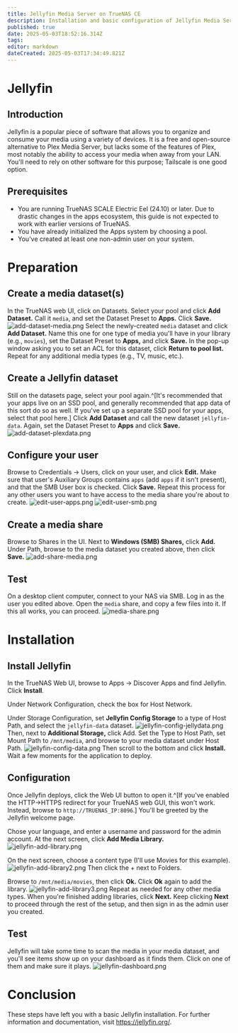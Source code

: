 ```yaml
---
title: Jellyfin Media Server on TrueNAS CE
description: Installation and basic configuration of Jellyfin Media Server on TrueNAS Community Edition
published: true
date: 2025-05-03T18:52:16.314Z
tags: 
editor: markdown
dateCreated: 2025-05-03T17:34:49.821Z
---
```


# Jellyfin
## Introduction
Jellyfin is a popular piece of software that allows you to organize and consume your media using a variety of devices.  It is a free and open-source alternative to Plex Media Server, but lacks some of the features of Plex, most notably the ability to access your media when away from your LAN.  You'll need to rely on other software for this purpose; Tailscale is one good option. 
## Prerequisites
* You are running TrueNAS SCALE Electric Eel (24.10) or later.  Due to drastic changes in the apps ecosystem, this guide is not expected to work with earlier versions of TrueNAS.
* You have already initialized the Apps system by choosing a pool.
* You've created at least one non-admin user on your system.
# Preparation
## Create a media dataset(s)
In the TrueNAS web UI, click on Datasets.  Select your pool and click **Add Dataset.**  Call it `media`, and set the Dataset Preset to **Apps.**  Click **Save.**
![add-dataset-media.png](/apps/media/add-dataset-media.png)
Select the newly-created `media` dataset and click **Add Dataset.**  Name this one for one type of media you'll have in your library (e.g., `movies`), set the Dataset Preset to **Apps,** and click **Save.**  In the pop-up window asking you to set an ACL for this dataset, click **Return to pool list.**  Repeat for any additional media types (e.g., TV, music, etc.).
## Create a Jellyfin dataset
Still on the datasets page, select your pool again.^[It's recommended that your apps live on an SSD pool, and generally recommended that app data of this sort do so as well.  If you've set up a separate SSD pool for your apps, select that pool here.]  Click **Add Dataset** and call the new dataset `jellyfin-data`.  Again, set the Dataset Preset to **Apps** and click **Save.**
![add-dataset-plexdata.png](/apps/media/add-dataset-jellydata.png)
## Configure your user
Browse to Credentials -> Users, click on your user, and click **Edit.**  Make sure that user's Auxiliary Groups contains `apps` (add `apps` if it isn't present), and that the SMB User box is checked.  Click **Save.**  Repeat this process for any other users you want to have access to the media share you're about to create.
![edit-user-apps.png](/apps/media/edit-user-apps.png)
![edit-user-smb.png](/apps/media/edit-user-smb.png)
## Create a media share
Browse to Shares in the UI.  Next to **Windows (SMB) Shares,** click **Add.**  Under Path, browse to the media dataset you created above, then click **Save.**
![add-share-media.png](/apps/media/add-share-media.png)
## Test
On a desktop client computer, connect to your NAS via SMB.  Log in as the user you edited above.  Open the `media` share, and copy a few files into it.  If this all works, you can proceed.
![media-share.png](/apps/media/media-share.png)
# Installation
## Install Jellyfin
In the TrueNAS Web UI, browse to Apps -> Discover Apps and find Jellyfin.  Click **Install**.

Under Network Configuration, check the box for Host Network.

Under Storage Configuration, set **Jellyfin Config Storage** to a type of Host Path, and select the `jellyfin-data` dataset.
![jellyfin-config-jellydata.png](/apps/media/jellyfin/jellyfin-config-jellydata.png)
Then, next to **Additional Storage,** click Add.  Set the Type to Host Path, set Mount Path to `/mnt/media`, and browse to your media dataset under Host Path.
![jellyfin-config-data.png](/apps/media/jellyfin/jellyfin-config-data.png)
Then scroll to the bottom and click **Install.**  Wait a few moments for the application to deploy.

## Configuration
Once Jellyfin deploys, click the Web UI button to open it.^[If you've enabled the HTTP->HTTPS redirect for your TrueNAS web GUI, this won't work.  Instead, browse to `http://TRUENAS_IP:8096`.]  You'll be greeted by the Jellyfin welcome page.

Chose your language, and enter a username and password for the admin account.  At the next screen, click **Add Media Library.**
![jellyfin-add-library.png](/apps/media/jellyfin/jellyfin-add-library.png)

On the next screen, choose a content type (I'll use Movies for this example).
![jellyfin-add-library2.png](/apps/media/jellyfin/jellyfin-add-library2.png)
Then click the + next to Folders.

Browse to `/mnt/media/movies`, then click **Ok.**  Click **Ok** again to add the library.
![jellyfin-add-library3.png](/apps/media/jellyfin/jellyfin-add-library3.png)
Repeat as needed for any other media types.  When you're finished adding libraries, click **Next.**  Keep clicking **Next** to proceed through the rest of the setup, and then sign in as the admin user you created.
## Test
Jellyfin will take some time to scan the media in your media dataset, and you'll see items show up on your dashboard as it finds them.  Click on one of them and make sure it plays.
![jellyfin-dashboard.png](/apps/media/jellyfin/jellyfin-dashboard.png)
# Conclusion
These steps have left you with a basic Jellyfin installation.  For further information and documentation, visit https://jellyfin.org/.